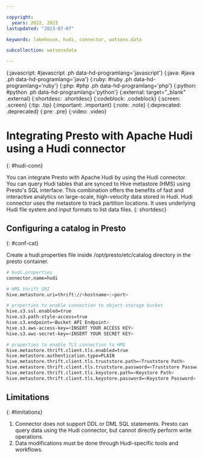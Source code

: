 ```yaml
---

copyright:
  years: 2022, 2023
lastupdated: "2023-07-07"

keywords: lakehouse, hudi, connector, watsonx.data

subcollection: watsonxdata

---
```


{:javascript: #javascript .ph data-hd-programlang='javascript'}
{:java: #java .ph data-hd-programlang='java'}
{:ruby: #ruby .ph data-hd-programlang='ruby'}
{:php: #php .ph data-hd-programlang='php'}
{:python: #python .ph data-hd-programlang='python'}
{:external: target="_blank" .external}
{:shortdesc: .shortdesc}
{:codeblock: .codeblock}
{:screen: .screen}
{:tip: .tip}
{:important: .important}
{:note: .note}
{:deprecated: .deprecated}
{:pre: .pre}
{:video: .video}

# Integrating Presto with Apache Hudi using a Hudi connector
{: #hudi-conn}

You can integrate Presto with Apache Hudi by using the Hudi connector. You can query Hudi tables that are synced to Hive metastore (HMS) using Presto's SQL interface. This combination offers the benefits of fast and interactive analytics on large-scale, high-velocity data stored in Hudi. Hudi connector uses the metastore to track partition locations. It uses underlying Hudi file system and input formats to list data files.
{: shortdesc}

## Configuring a catalog in Presto
{: #conf-cat}

Create a hudi.properties file inside /opt/presto/etc/catalog directory in the presto container.

```bash
# hudi.properties
connector.name=hudi

# HMS thrift URI
hive.metastore.uri=thrift://<hostname>:<port>

# properties to enable connection to object-storage bucket
hive.s3.ssl.enabled=true
hive.s3.path-style-access=true
hive.s3.endpoint=<Bucket API Endpoint>
hive.s3.aws-access-key=<INSERT YOUR ACCESS KEY>
hive.s3.aws-secret-key=<INSERT YOUR SECRET KEY>

# properties to enable TLS connection to HMS
hive.metastore.thrift.client.tls.enabled=true
hive.metastore.authentication.type=PLAIN
hive.metastore.thrift.client.tls.truststore.path=<Truststore Path>
hive.metastore.thrift.client.tls.truststore.password=<Truststore Password>
hive.metastore.thrift.client.tls.keystore.path=<Keystore Path>
hive.metastore.thrift.client.tls.keystore.password=<Keystore Password>
```

## Limitations
{: #limitations}

1. Connector does not support DDL or DML SQL statements. Presto can query data using the Hudi connector, but cannot directly perform write operations.
2. Data modifications must be done through Hudi-specific tools and workflows.
